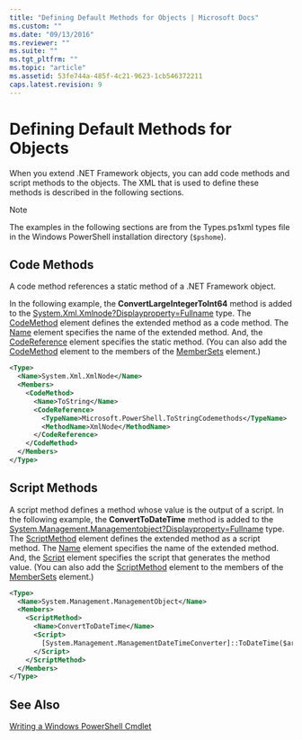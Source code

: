 ```yaml
---
title: "Defining Default Methods for Objects | Microsoft Docs"
ms.custom: ""
ms.date: "09/13/2016"
ms.reviewer: ""
ms.suite: ""
ms.tgt_pltfrm: ""
ms.topic: "article"
ms.assetid: 53fe744a-485f-4c21-9623-1cb546372211
caps.latest.revision: 9
---
```

# Defining Default Methods for Objects

When you extend .NET Framework objects, you can add code methods and script methods to the objects. The XML that is used to define these methods is described in the following sections.

> [!NOTE]
> The examples in the following sections are from the Types.ps1xml types file in the Windows PowerShell installation directory (`$pshome`).

## Code Methods

A code method references a static method of a .NET Framework object.

In the following example, the **ConvertLargeIntegerToInt64** method is added to the [System.Xml.Xmlnode?Displayproperty=Fullname](/dotnet/api/System.Xml.XmlNode) type. The [CodeMethod](https://msdn.microsoft.com/1ea9b031-bbcf-4e35-b497-bf30fa0b1b05) element defines the extended method as a code method. The [Name](https://msdn.microsoft.com/b58e9d21-c8c9-49a5-909e-9c1cfc64f873) element specifies the name of the extended method. And, the [CodeReference](https://msdn.microsoft.com/70017b85-18d2-4f55-8357-92f309d5618b) element specifies the static method. (You can also add the [CodeMethod](https://msdn.microsoft.com/1ea9b031-bbcf-4e35-b497-bf30fa0b1b05) element to the members of the [MemberSets](https://msdn.microsoft.com/46a50fb5-e150-4c03-8584-e1b53e4d49e3) element.)

```xml
<Type>
  <Name>System.Xml.XmlNode</Name>
  <Members>
    <CodeMethod>
      <Name>ToString</Name>
      <CodeReference>
        <TypeName>Microsoft.PowerShell.ToStringCodemethods</TypeName>
        <MethodName>XmlNode</MethodName>
      </CodeReference>
    </CodeMethod>
  </Members>
</Type>
```

## Script Methods

A script method defines a method whose value is the output of a script. In the following example, the **ConvertToDateTime** method is added to the [System.Management.Managementobject?Displayproperty=Fullname](/dotnet/api/System.Management.ManagementObject) type. The [ScriptMethod](https://msdn.microsoft.com/59f8160f-bc95-42f0-92e2-b16a616bc65c) element defines the extended method as a script method. The [Name](https://msdn.microsoft.com/b58e9d21-c8c9-49a5-909e-9c1cfc64f873) element specifies the name of the extended method. And, the [Script](https://msdn.microsoft.com/1937ad1b-bb2b-4512-9864-01fc0767d46f) element specifies the script that generates the method value. (You can also add the [ScriptMethod](https://msdn.microsoft.com/59f8160f-bc95-42f0-92e2-b16a616bc65c) element to the members of the [MemberSets](https://msdn.microsoft.com/46a50fb5-e150-4c03-8584-e1b53e4d49e3) element.)

```xml
<Type>
  <Name>System.Management.ManagementObject</Name>
  <Members>
    <ScriptMethod>
      <Name>ConvertToDateTime</Name>
      <Script>
        [System.Management.ManagementDateTimeConverter]::ToDateTime($args[0])
      </Script>
    </ScriptMethod>
  </Members>
</Type>
```

## See Also

[Writing a Windows PowerShell Cmdlet](./writing-a-windows-powershell-cmdlet.md)